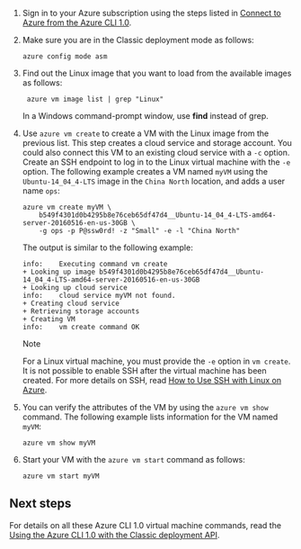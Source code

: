 1. Sign in to your Azure subscription using the steps listed in [Connect to Azure from the Azure CLI 1.0](https://docs.azure.cn/zh-cn/cli/authenticate-azure-cli?view=azure-cli-latest).

2. Make sure you are in the Classic deployment mode as follows:

    ```azurecli
    azure config mode asm
    ```

3. Find out the Linux image that you want to load from the available images as follows:

   ```azurecli   
    azure vm image list | grep "Linux"
    ```

    In a Windows command-prompt window, use **find** instead of grep.

4. Use `azure vm create` to create a VM with the Linux image from the previous list. This step creates a cloud service and storage account. You could also connect this VM to an existing cloud service with a `-c` option. Create an SSH endpoint to log in to the Linux virtual machine with the `-e` option. The following example creates a VM named `myVM` using the `Ubuntu-14_04_4-LTS` image in the `China North` location, and adds a user name `ops`:

    ```azurecli
    azure vm create myVM \
        b549f4301d0b4295b8e76ceb65df47d4__Ubuntu-14_04_4-LTS-amd64-server-20160516-en-us-30GB \
        -g ops -p P@ssw0rd! -z "Small" -e -l "China North"
    ```

    The output is similar to the following example:

    ```azurecli
    info:    Executing command vm create
    + Looking up image b549f4301d0b4295b8e76ceb65df47d4__Ubuntu-14_04_4-LTS-amd64-server-20160516-en-us-30GB
    + Looking up cloud service
    info:    cloud service myVM not found.
    + Creating cloud service
    + Retrieving storage accounts
    + Creating VM
    info:    vm create command OK
    ```

   > [!NOTE]
   > For a Linux virtual machine, you must provide the `-e` option in `vm create`. It is not possible to enable SSH after the virtual machine has been created. For more details on SSH, read [How to Use SSH with Linux on Azure](../articles/virtual-machines/linux/mac-create-ssh-keys.md?toc=%2fvirtual-machines%2flinux%2ftoc.json).

5. You can verify the attributes of the VM by using the `azure vm show` command. The following example lists information for the VM named `myVM`:

    ```azurecli   
    azure vm show myVM
    ```

6. Start your VM with the `azure vm start` command as follows:

    ```azurecli
    azure vm start myVM
    ```

## Next steps
For details on all these Azure CLI 1.0 virtual machine commands, read the [Using the Azure CLI 1.0 with the Classic deployment API](https://docs.azure.cn/zh-cn/cli/get-started-with-az-cli2?view=azure-cli-latest).

<!--Update_Description: wording update, update link -->
<!--ms.date: 01/08/2018-->